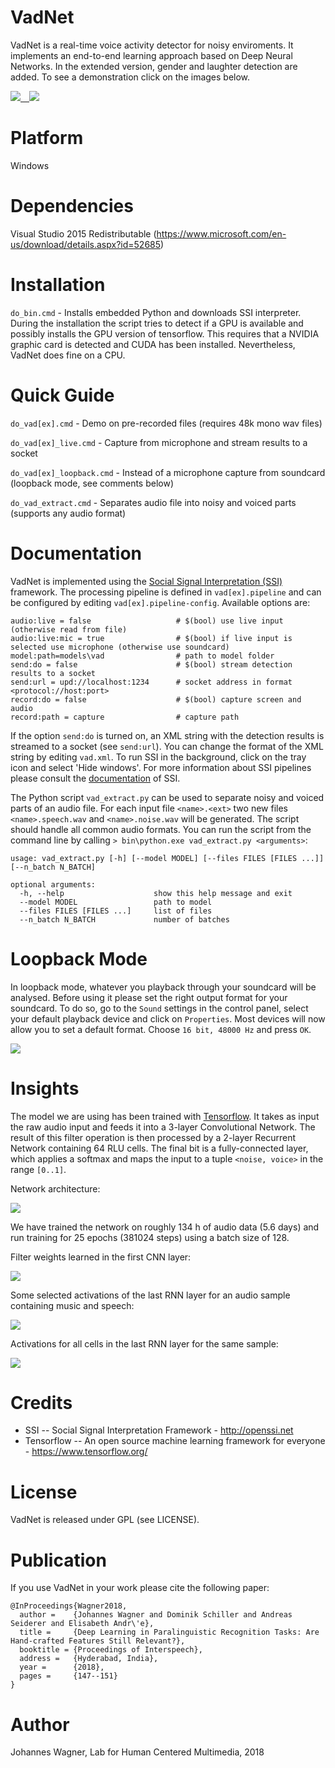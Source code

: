 # VadNet
VadNet is a real-time voice activity detector for noisy enviroments. It implements an end-to-end learning approach based on Deep Neural Networks. In the extended version, gender and laughter detection are added. To see a demonstration click on the images below.

<a href="https://www.youtube.com/watch?v=QL4HY_e21v0" target="_blank"><img src="https://raw.githubusercontent.com/hcmlab/vadnet/master/pics/vadnet.png"/></a><a href="https://www.youtube.com/watch?v=Ka_lQPlWPuY" target="_blank">&emsp;<img src="https://raw.githubusercontent.com/hcmlab/vadnet/master/pics/vadnetex.png"/></a>

# Platform

Windows

# Dependencies

Visual Studio 2015 Redistributable (https://www.microsoft.com/en-us/download/details.aspx?id=52685)

# Installation

`do_bin.cmd` - Installs embedded Python and downloads SSI interpreter. During the installation the script tries to detect if a GPU is available and possibly installs the GPU version of tensorflow. This requires that a NVIDIA graphic card is detected and CUDA has been installed. Nevertheless, VadNet does fine on a CPU.

# Quick Guide

`do_vad[ex].cmd` - Demo on pre-recorded files (requires 48k mono wav files)

`do_vad[ex]_live.cmd` - Capture from microphone and stream results to a socket

`do_vad[ex]_loopback.cmd` - Instead of a microphone capture from soundcard (loopback mode, see comments below)

`do_vad_extract.cmd` - Separates audio file into noisy and voiced parts (supports any audio format)

# Documentation

VadNet is implemented using the [Social Signal Interpretation (SSI)](http://openssi.net) framework. The processing pipeline is defined in ``vad[ex].pipeline`` and can be configured by editing ``vad[ex].pipeline-config``. Available options are:

```
audio:live = false                   # $(bool) use live input (otherwise read from file)
audio:live:mic = true                # $(bool) if live input is selected use microphone (otherwise use soundcard)
model:path=models\vad                # path to model folder
send:do = false                      # $(bool) stream detection results to a socket
send:url = upd://localhost:1234      # socket address in format <protocol://host:port>
record:do = false                    # $(bool) capture screen and audio
record:path = capture                # capture path
```

If the option ``send:do`` is turned on, an XML string with the detection results is streamed to a socket (see ``send:url``). You can change the format of the XML string by editing ``vad.xml``. To run SSI in the background, click on the tray icon and select 'Hide windows'. For more information about SSI pipelines please consult the [documentation](https://rawgit.com/hcmlab/ssi/master/docs/index.html#xml) of SSI.

The Python script ``vad_extract.py`` can be used to separate noisy and voiced parts of an audio file. For each input file ``<name>.<ext>`` two new files ``<name>.speech.wav`` and ``<name>.noise.wav`` will be generated. The script should handle all common audio formats. You can run the script from the command line by calling  ``> bin\python.exe vad_extract.py <arguments>``:

```
usage: vad_extract.py [-h] [--model MODEL] [--files FILES [FILES ...]] [--n_batch N_BATCH]

optional arguments:
  -h, --help            		show this help message and exit
  --model MODEL         		path to model
  --files FILES [FILES ...]		list of files
  --n_batch N_BATCH     		number of batches
```

# Loopback Mode

In loopback mode, whatever you playback through your soundcard will be analysed. Before using it please set the right output format for your soundcard. To do so, go to the ``Sound`` settings in the control panel, select your default playback device and click on ``Properties``. Most devices will now allow you to set a default format. Choose ``16 bit, 48000 Hz`` and press ``OK``.

<img src="https://raw.githubusercontent.com/hcmlab/vadnet/master/pics/loopback.png"/>

# Insights

The model we are using has been trained with [Tensorflow](https://www.tensorflow.org/). It takes as input the raw audio input and feeds it into a 3-layer Convolutional Network. The result of this filter operation is then processed by a 2-layer Recurrent Network containing 64 RLU cells. The final bit is a fully-connected layer, which applies a softmax and maps the input to a tuple ``<noise, voice>`` in the range ``[0..1]``. 

Network architecture:

<img src="https://raw.githubusercontent.com/hcmlab/vadnet/master/pics/network.png"/>

We have trained the network on roughly 134 h of audio data (5.6 days) and run training for 25 epochs (381024 steps) using a batch size of 128.

Filter weights learned in the first CNN layer:

<img src="https://raw.githubusercontent.com/hcmlab/vadnet/master/pics/conv1-filter-weights.png"/>

Some selected activations of the last RNN layer for an audio sample containing music and speech:

<img src="https://raw.githubusercontent.com/hcmlab/vadnet/master/pics/rnn2-activiations-selected.png"/>

Activations for all cells in the last RNN layer for the same sample:

<img src="https://raw.githubusercontent.com/hcmlab/vadnet/master/pics/rnn2-activiations.png"/>

# Credits

* SSI -- Social Signal Interpretation Framework - http://openssi.net
* Tensorflow -- An open source machine learning framework for everyone  - https://www.tensorflow.org/

# License

VadNet is released under GPL (see LICENSE).

# Publication

If you use VadNet in your work please cite the following paper:

```
@InProceedings{Wagner2018,
  author =    {Johannes Wagner and Dominik Schiller and Andreas Seiderer and Elisabeth Andr\'e},
  title =     {Deep Learning in Paralinguistic Recognition Tasks: Are Hand-crafted Features Still Relevant?},
  booktitle = {Proceedings of Interspeech},
  address =   {Hyderabad, India},
  year =      {2018},
  pages =     {147--151}
}
```

# Author

Johannes Wagner, Lab for Human Centered Multimedia, 2018
